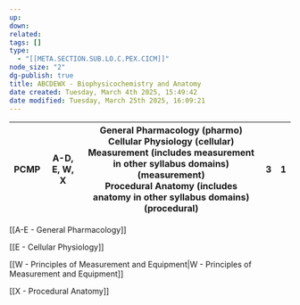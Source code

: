 ```yaml
---
up: 
down: 
related: 
tags: []
type:
  - "[[META.SECTION.SUB.LO.C.PEX.CICM]]"
node_size: "2"
dg-publish: true
title: ABCDEWX - Biophysicochemistry and Anatomy
date created: Tuesday, March 4th 2025, 15:49:42
date modified: Tuesday, March 25th 2025, 16:09:21
---
```


| PCMP | A-D, E, W, X | General Pharmacology (pharmo)<br>Cellular Physiology (cellular)<br>Measurement (includes measurement in other syllabus domains) (measurement)<br>Procedural Anatomy (includes anatomy in other syllabus domains) (procedural) | 3   | 1   |
| ---- | ------------ | ----------------------------------------------------------------------------------------------------------------------------------------------------------------------------------------------------------------------------- | --- | --- |

[[A-E - General Pharmacology]]

[[E - Cellular Physiology]]

[[W - Principles of Measurement and Equipment|W - Principles of Measurement and Equipment]]

[[X - Procedural Anatomy]]
